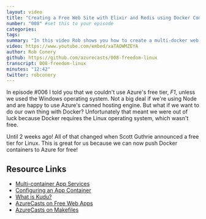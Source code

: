 ```yaml
---
layout: video
title: "Creating a Free Web Site with Elixir and Redis using Docker Compose"
number: "008" #set this to your episode
categories:
tags:
summary: "In this video Rob shows you how to create a multi-docker web application using Docker Compose - all for Free! We'll create a site using Elixir and then wire it up to Redis, all containerized."
video: https://www.youtube.com/embed/xaTAOWMZEYA
author: Rob Conery
github: https://github.com/azurecasts/008-freedom-linux
transcript: 008-freedom-linux 
minutes: "12:42"
twitter: robconery
---
```


In episode #006 I told you that we couldn't use Azure's free tier, _F1_, unless we used the Windows operating system. Not a big deal if we're using Node and are happy to use Azure's canned hosting engine. But what if we want to do our own thing with Docker? Unfortunately that meant we were out of luck because Docker requires the Linux operating system, which wasn't free.

Until 2 weeks ago! All of that changed when Scott Guthrie announced a free tier for Linux. This is great for us because we can now push Docker containers to Azure for free!

## Resource Links

 - [Multi-container App Services](https://docs.microsoft.com/en-us/azure/app-service/containers/quickstart-multi-container?WT.mc_id=azurecast_008-github-robcon)
 - [Configuring an App Container](https://docs.microsoft.com/en-us/azure/app-service/containers/configure-custom-container?WT.mc_id=azurecast_008-github-robcon)
 - [What is Kudu?](https://azure.microsoft.com/en-us/resources/videos/what-is-kudu-with-david-ebbo?WT.mc_id=azurecast_008-github-robcon)
 - [AzureCasts on Free Web Apps](https://azurecasts.com/2019/05/03/creating-a-web-app-for-free/)
 - [AzureCasts on Makefiles](https://azurecasts.com/2019/04/11/005-using-make-to-orchestrate-shell-scripts/)